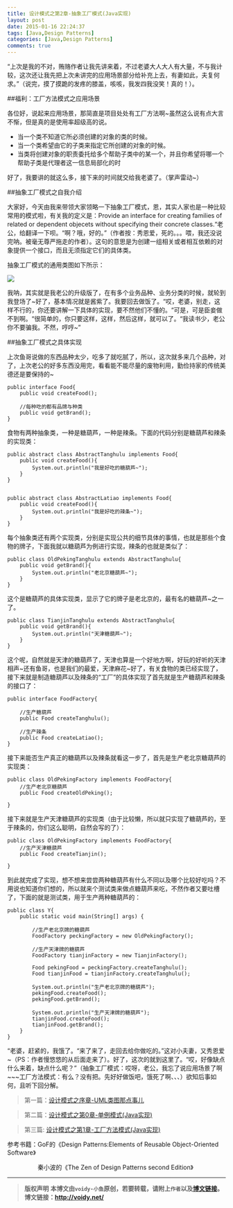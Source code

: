 ```yaml
---
title: 设计模式之第2章-抽象工厂模式(Java实现)
layout: post
date: 2015-01-16 22:24:37
tags: [Java,Design Patterns]
categories: [Java,Design Patterns]
comments: true
---
```

“上次是我的不对，贿赂作者让我先讲来着，不过老婆大人大人有大量，不与我计较，这次还让我先把上次未讲完的应用场景部分给补充上去，有妻如此，夫复何求。”（说完，摸了摸跪的发疼的膝盖，咳咳，我发四我没笑！真的！）。

##福利：工厂方法模式之应用场景

各位好，说起来应用场景，那简直是项目处处有工厂方法啊~虽然这么说有点大言不惭，但是真的是使用率超级高的说。

* 当一个类不知道它所必须创建的对象的类的时候。
* 当一个类希望由它的子类来指定它所创建的对象的时候。
* 当类将创建对象的职责委托给多个帮助子类中的某一个，并且你希望将哪一个帮助子类是代理者这一信息局部化的时

好了，我要讲的就这么多，接下来的时间就交给我老婆了。（掌声雷动~）

##抽象工厂模式之自我介绍

大家好，今天由我来带领大家领略一下抽象工厂模式，恩，其实人家也是一种比较常用的模式啦，有关我的定义是：Provide an interface for creating families of related or dependent objecets without specifying their concrete classes.“老公，给翻译一下呗。“啊？哦，好的。”（作者按：秀恩爱，死的。。。喂，我还没说完呐。被毫无尊严拖走的作者）。这句的意思是为创建一组相关或者相互依赖的对象提供一个接口，而且无须指定它们的具体类。

抽象工厂模式的通用类图如下所示：

![](http://images.cnitblog.com/blog/666211/201501/162032060113074.png)

我呐，其实就是我老公的升级版了，在有多个业务品种、业务分类的时候，就轮到我登场了~好了，基本情况就是酱紫了。我要回去做饭了。“哎，老婆，别走，这样不行的，你还要讲解一下具体的实现，要不然他们不懂的。“可是，可是臣妾做不到啊。“很简单的，你只要这样，这样，然后这样，就可以了。“我读书少，老公你不要骗我。不然，哼哼~”

##抽象工厂模式之具体实现

上次鱼哥说做的东西品种太少，吃多了就吃腻了，所以，这次就多来几个品种，对了，上次老公的好多东西没用完，看看能不能尽量的废物利用，勤俭持家的传统美德还是要保持的~

	public interface Food{
	    public void createFood();
	
	    //每种吃的都有品牌与种类
	    public void getBrand();
	}

食物有两种抽象类，一种是糖葫芦，一种是辣条。下面的代码分别是糖葫芦和辣条的实现类：

	public abstract class AbstractTanghulu implements Food{
	    public void createFood(){
	        System.out.println("我是好吃的糖葫芦~");
	    }
	}


	public abstract class AbstractLatiao implements Food{
	    public void createFood(){
	        System.out.println("我是好吃的辣条~");
	    }
	}

每个抽象类还有两个实现类，分别是实现公共的细节具体的事情，也就是那些个食物的牌子，下面我就以糖葫芦为例进行实现，辣条的也就是类似了：

	public class OldPekingTanghulu extends AbstractTanghulu{
	    public void getBrand(){
	        System.out.println("老北京糖葫芦~");
	    }
	}

这个是糖葫芦的具体实现类，显示了它的牌子是老北京的，最有名的糖葫芦~之一了。

	public class TianjinTanghulu extends AbstractTanghulu{
	    public void getBrand(){
	        System.out.println("天津糖葫芦~");
	    }
	}

这个呢，自然就是天津的糖葫芦了，天津也算是一个好地方啊，好玩的好听的天津相声~还有鱼哥，也是我们的最爱，天津麻花~好了，有关食物的类已经实现了，接下来就是制造糖葫芦以及辣条的“工厂”的具体实现了首先就是生产糖葫芦和辣条的接口了：

	public interface FoodFactory{
	
	    //生产糖葫芦
	    public Food createTanghulu();
	
	    //生产辣条
	    public Food createLatiao();
	}

接下来能否生产真正的糖葫芦以及辣条就看这一步了，首先是生产老北京糖葫芦的实现类：

	public class OldPekingFactory implements FoodFactory{
	    //生产老北京糖葫芦
	    public Food createOldPeking();
	
	}

接下来就是生产天津糖葫芦的实现类（由于比较懒，所以就只实现了糖葫芦的，至于辣条的，你们这么聪明，自然会写的了）：

	public class OldPekingFactory implements FoodFactory{
	    //生产天津糖葫芦
	    public Food createTianjin();
	
	}

到此就完成了实现，想不想来尝尝两种糖葫芦有什么不同以及哪个比较好吃吗？不用说也知道你们想的，所以就来个测试类来做点糖葫芦来吃，不然作者又要吐槽了，下面的就是测试类，用于生产两种糖葫芦的：

	public class Y{
	    public static void main(String[] args) {
	
	        //生产老北京牌的糖葫芦
	        FoodFactory peckingFactory = new OldPekingFactory();
	
	        //生产天津牌的糖葫芦
	        FoodFactory tianjinFactory = new TianjinFactory();
	
	        Food pekingFood = peckingFactory.createTanghulu();
	        Food tianjinFood = tianjinFactory.createTanghulu();
	
	        System.out.println("生产老北京牌的糖葫芦");
	        pekingFood.createFood();
	        pekingFood.getBrand();
	
	        System.out.println("生产天津牌的糖葫芦");
	        tianjinFood.createFood();
	        tianjinFood.getBrand();
	    }
	}

“老婆，赶紧的，我饿了。“来了来了，走回去给你做吃的。”这对小夫妻，又秀恩爱~（PS：作者慢悠悠的从后面走来了）。好了，这次的就到这里了。“哎，好像缺点什么来着，缺点什么呢？”（抽象工厂模式：哎呀，老公，我忘了说应用场景了啊~~~工厂方法模式：有么？没有把。先好好做饭吧，饿死了啊、、、）欲知后事如何，且听下回分解。


> 第一篇：[设计模式之序章-UML类图那点事儿](http://voidy.gitcafe.com/2015/01/14/%E8%AE%BE%E8%AE%A1%E6%A8%A1%E5%BC%8F%E4%B9%8B%E5%BA%8F%E7%AB%A0-UML%E7%B1%BB%E5%9B%BE%E9%82%A3%E7%82%B9%E4%BA%8B%E5%84%BF/)

> 第二篇：[设计模式之第0章-单例模式(Java实现)](http://voidy.gitcafe.com/2015/01/15/%E8%AE%BE%E8%AE%A1%E6%A8%A1%E5%BC%8F%E4%B9%8B%E7%AC%AC0%E7%AB%A0-%E5%8D%95%E4%BE%8B%E6%A8%A1%E5%BC%8F/)

> 第三篇: [设计模式之第1章-工厂方法模式(Java实现)](http://voidy.gitcafe.com/2015/01/16/%E8%AE%BE%E8%AE%A1%E6%A8%A1%E5%BC%8F%E4%B9%8B%E7%AC%AC1%E7%AB%A0-%E5%B7%A5%E5%8E%82%E6%96%B9%E6%B3%95%E6%A8%A1%E5%BC%8F-Java%E5%AE%9E%E7%8E%B0/)

参考书籍：GoF的《Design Patterns:Elements of Reusable Object-Oriented Software》

　　　　　秦小波的《The Zen of Design Patterns second Edition》



---
> **版权声明**
> **本博文由`voidy-小鱼`原创，若要转载，请附上`作者`以及[博文链接](http://voidy.net)。**
> **博文链接：<http://voidy.net/>**